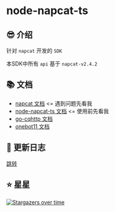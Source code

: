 # node-napcat-ts

## 😎 介绍

针对 `napcat` 开发的 `SDK`

本SDK中所有 `api` 基于 `napcat-v2.4.2`

## 📚 文档

- [napcat 文档](https://napneko.github.io/) <= 遇到问题先看我
- [node-napcat-ts 文档](https://blog.huankong.top/docs/node-napcat-ts/) <= 使用前先看我
- [go-cqhttp 文档](https://docs.go-cqhttp.org/)
- [onebot11 文档](https://github.com/botuniverse/onebot-11/)

## 🎉 更新日志

[跳转](./CHANGELOG.md)

## ⭐ 星星

[![Stargazers over time](https://starchart.cc/huankong233/node-napcat-ts.svg)](https://starchart.cc/huankong233/node-napcat-ts)
